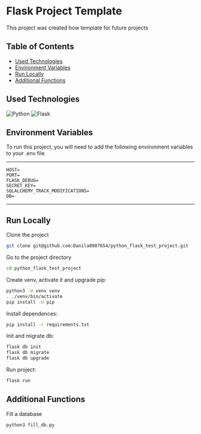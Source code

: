 
# Flask Project Template
This project was created how template for
future projects


## Table of Contents
- [Used Technologies](#used-technologies)
- [Environment Variables](#environment-variables)
- [Run Locally](#run-locally)
- [Additional Functions](#additional-functions)


## Used Technologies
![Python](https://img.shields.io/badge/python-3670A0?style=for-the-badge&logo=python&logoColor=ffdd54)
![Flask](https://img.shields.io/badge/flask-%23000.svg?style=for-the-badge&logo=flask&logoColor=white)


## Environment Variables
To run this project, you will need to add the 
following environment variables 
to your .env file

***
    HOST=
    PORT=
    FLASK_DEBUG=
    SECRET_KEY=
    SQLALCHEMY_TRACK_MODIFICATIONS=
    DB=
***


## Run Locally
Clone the project

```bash
git clone git@github.com:Danila0987654/python_flask_test_project.git
```

Go to the project directory

```bash
cd python_flask_test_project
```

Create venv, activate it and upgrade pip:

```bash
python3 -m venv venv
. ./venv/bin/activate
pip install -U pip
```

Install dependences:

```bash
pip install -r requirements.txt
```

Init and migrate db:

```bash
flask db init
flask db migrate
flask db upgrade
```

Run project:

```bash
flask run
```


## Additional Functions
Fill a database

```bash
python3 fill_db.py
```